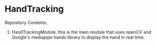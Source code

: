 # HandTracking

Repository Contents:

1. HandTrackingModule: this is the main module that uses openCV and Google's mediapipe hands library to display the hand in real time. 
